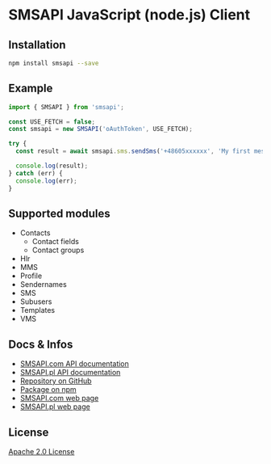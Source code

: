 # SMSAPI JavaScript (node.js) Client

## Installation

```bash
npm install smsapi --save
```

## Example

```ts
import { SMSAPI } from 'smsapi';

const USE_FETCH = false;
const smsapi = new SMSAPI('oAuthToken', USE_FETCH);

try {
  const result = await smsapi.sms.sendSms('+48605xxxxxx', 'My first message!');

  console.log(result);
} catch (err) {
  console.log(err);
}
```

## Supported modules

* Contacts
  * Contact fields
  * Contact groups
* Hlr
* MMS
* Profile
* Sendernames
* SMS
* Subusers
* Templates
* VMS

## Docs & Infos

* [SMSAPI.com API documentation](https://www.smsapi.com/docs)
* [SMSAPI.pl API documentation](https://www.smsapi.pl/docs)
* [Repository on GitHub](https://github.com/smsapi/smsapi-javascript-client)
* [Package on npm](https://www.npmjs.com/package/smsapi)
* [SMSAPI.com web page](https://smsapi.com)
* [SMSAPI.pl web page](https://smsapi.pl)

## License

[Apache 2.0 License](LICENSE)
